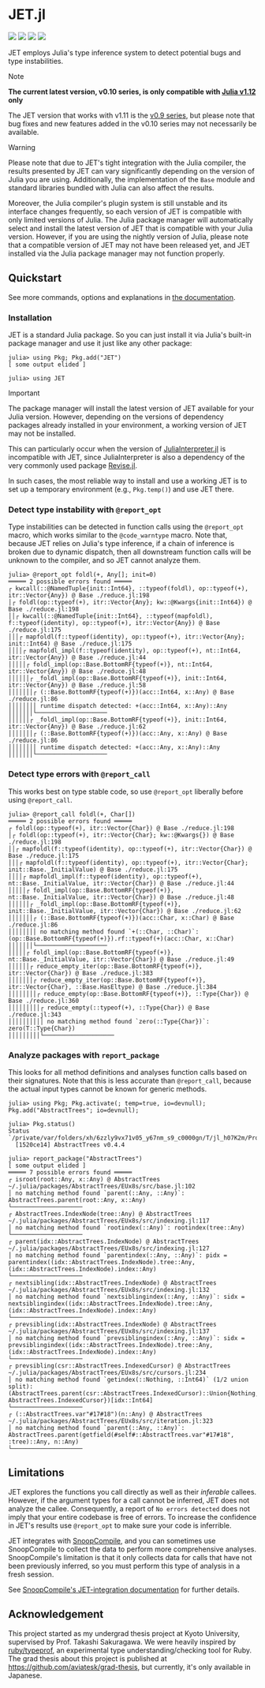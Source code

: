 # JET.jl
[![](https://img.shields.io/badge/docs-latest-blue.svg)](https://aviatesk.github.io/JET.jl/dev/)
[![](https://github.com/aviatesk/JET.jl/actions/workflows/ci.yml/badge.svg)](https://github.com/aviatesk/JET.jl/actions/workflows/ci.yml)
[![](https://codecov.io/gh/aviatesk/JET.jl/branch/master/graph/badge.svg)](https://codecov.io/gh/aviatesk/JET.jl)
[![](https://img.shields.io/badge/%F0%9F%9B%A9%EF%B8%8F_tested_with-JET.jl-233f9a)](https://github.com/aviatesk/JET.jl)

JET employs Julia's type inference system to detect potential bugs and type instabilities.

> [!NOTE]
> **The current latest version, v0.10 series, is only compatible with
> [Julia v1.12](https://julialang.org/downloads/#current_stable_release) only**
>
> The JET version that works with v1.11 is the [v0.9 series](https://github.com/aviatesk/JET.jl/tree/release-0.9),
> but please note that bug fixes and new features added in the v0.10 series may not necessarily be available.

> [!WARNING]
> Please note that due to JET's tight integration with the Julia compiler, the results
> presented by JET can vary significantly depending on the version of Julia you are using.
> Additionally, the implementation of the `Base` module and standard libraries bundled with
> Julia can also affect the results.
>
> Moreover, the Julia compiler's plugin system is still unstable and its interface changes
> frequently, so each version of JET is compatible with only limited versions of Julia.
> The Julia package manager will automatically select and install the latest version of JET
> that is compatible with your Julia version. However, if you are using the nightly version
> of Julia, please note that a compatible version of JET may not have been released yet,
> and JET installed via the Julia package manager may not function properly.

## Quickstart
See more commands, options and explanations in [the documentation](https://aviatesk.github.io/JET.jl/dev/).

### Installation
JET is a standard Julia package.
So you can just install it via Julia's built-in package manager and use it just like any other package:

```julia-repl noeval
julia> using Pkg; Pkg.add("JET")
[ some output elided ]

julia> using JET
```

> [!IMPORTANT]
> The package manager will install the latest version of JET available for your Julia version.
> However, depending on the versions of dependency packages already installed
> in your environment, a working version of JET may not be installed.
>
> This can particularly occur when the version of [JuliaInterpreter.jl](https://github.com/JuliaDebug/JuliaInterpreter.jl)
> is incompatible with JET, since JuliaInterpreter is also a dependency of the
> very commonly used package [Revise.jl](https://github.com/timholy/Revise.jl).
>
> In such cases, the most reliable way to install and use a working JET is to
> set up a temporary environment (e.g., `Pkg.temp()`) and use JET there.

### Detect type instability with `@report_opt`
Type instabilities can be detected in function calls using the `@report_opt` macro, which works similar to the `@code_warntype` macro.
Note that, because JET relies on Julia's type inference, if a chain of inference is broken due to dynamic dispatch, then all downstream function calls will be unknown to the compiler, and so JET cannot analyze them.

```julia-repl
julia> @report_opt foldl(+, Any[]; init=0)
═════ 2 possible errors found ═════
┌ kwcall(::@NamedTuple{init::Int64}, ::typeof(foldl), op::typeof(+), itr::Vector{Any}) @ Base ./reduce.jl:198
│┌ foldl(op::typeof(+), itr::Vector{Any}; kw::@Kwargs{init::Int64}) @ Base ./reduce.jl:198
││┌ kwcall(::@NamedTuple{init::Int64}, ::typeof(mapfoldl), f::typeof(identity), op::typeof(+), itr::Vector{Any}) @ Base ./reduce.jl:175
│││┌ mapfoldl(f::typeof(identity), op::typeof(+), itr::Vector{Any}; init::Int64) @ Base ./reduce.jl:175
││││┌ mapfoldl_impl(f::typeof(identity), op::typeof(+), nt::Int64, itr::Vector{Any}) @ Base ./reduce.jl:44
│││││┌ foldl_impl(op::Base.BottomRF{typeof(+)}, nt::Int64, itr::Vector{Any}) @ Base ./reduce.jl:48
││││││┌ _foldl_impl(op::Base.BottomRF{typeof(+)}, init::Int64, itr::Vector{Any}) @ Base ./reduce.jl:58
│││││││┌ (::Base.BottomRF{typeof(+)})(acc::Int64, x::Any) @ Base ./reduce.jl:86
││││││││ runtime dispatch detected: +(acc::Int64, x::Any)::Any
│││││││└────────────────────
││││││┌ _foldl_impl(op::Base.BottomRF{typeof(+)}, init::Int64, itr::Vector{Any}) @ Base ./reduce.jl:62
│││││││┌ (::Base.BottomRF{typeof(+)})(acc::Any, x::Any) @ Base ./reduce.jl:86
││││││││ runtime dispatch detected: +(acc::Any, x::Any)::Any
│││││││└────────────────────
```

### Detect type errors with `@report_call`
This works best on type stable code, so use `@report_opt` liberally before using `@report_call`.
```julia-repl
julia> @report_call foldl(+, Char[])
═════ 2 possible errors found ═════
┌ foldl(op::typeof(+), itr::Vector{Char}) @ Base ./reduce.jl:198
│┌ foldl(op::typeof(+), itr::Vector{Char}; kw::@Kwargs{}) @ Base ./reduce.jl:198
││┌ mapfoldl(f::typeof(identity), op::typeof(+), itr::Vector{Char}) @ Base ./reduce.jl:175
│││┌ mapfoldl(f::typeof(identity), op::typeof(+), itr::Vector{Char}; init::Base._InitialValue) @ Base ./reduce.jl:175
││││┌ mapfoldl_impl(f::typeof(identity), op::typeof(+), nt::Base._InitialValue, itr::Vector{Char}) @ Base ./reduce.jl:44
│││││┌ foldl_impl(op::Base.BottomRF{typeof(+)}, nt::Base._InitialValue, itr::Vector{Char}) @ Base ./reduce.jl:48
││││││┌ _foldl_impl(op::Base.BottomRF{typeof(+)}, init::Base._InitialValue, itr::Vector{Char}) @ Base ./reduce.jl:62
│││││││┌ (::Base.BottomRF{typeof(+)})(acc::Char, x::Char) @ Base ./reduce.jl:86
││││││││ no matching method found `+(::Char, ::Char)`: (op::Base.BottomRF{typeof(+)}).rf::typeof(+)(acc::Char, x::Char)
│││││││└────────────────────
│││││┌ foldl_impl(op::Base.BottomRF{typeof(+)}, nt::Base._InitialValue, itr::Vector{Char}) @ Base ./reduce.jl:49
││││││┌ reduce_empty_iter(op::Base.BottomRF{typeof(+)}, itr::Vector{Char}) @ Base ./reduce.jl:383
│││││││┌ reduce_empty_iter(op::Base.BottomRF{typeof(+)}, itr::Vector{Char}, ::Base.HasEltype) @ Base ./reduce.jl:384
││││││││┌ reduce_empty(op::Base.BottomRF{typeof(+)}, ::Type{Char}) @ Base ./reduce.jl:360
│││││││││┌ reduce_empty(::typeof(+), ::Type{Char}) @ Base ./reduce.jl:343
││││││││││ no matching method found `zero(::Type{Char})`: zero(T::Type{Char})
│││││││││└────────────────────
```

### Analyze packages with `report_package`
This looks for all method definitions and analyses function calls based on their signatures. Note that this is less accurate than `@report_call`, because the actual input types cannot be known for generic methods.

```julia-repl
julia> using Pkg; Pkg.activate(; temp=true, io=devnull); Pkg.add("AbstractTrees"; io=devnull);

julia> Pkg.status()
Status `/private/var/folders/xh/6zzly9vx71v05_y67nm_s9_c0000gn/T/jl_h07K2m/Project.toml`
  [1520ce14] AbstractTrees v0.4.4

julia> report_package("AbstractTrees")
[ some output elided ]
═════ 7 possible errors found ═════
┌ isroot(root::Any, x::Any) @ AbstractTrees ~/.julia/packages/AbstractTrees/EUx8s/src/base.jl:102
│ no matching method found `parent(::Any, ::Any)`: AbstractTrees.parent(root::Any, x::Any)
└────────────────────
┌ AbstractTrees.IndexNode(tree::Any) @ AbstractTrees ~/.julia/packages/AbstractTrees/EUx8s/src/indexing.jl:117
│ no matching method found `rootindex(::Any)`: rootindex(tree::Any)
└────────────────────
┌ parent(idx::AbstractTrees.IndexNode) @ AbstractTrees ~/.julia/packages/AbstractTrees/EUx8s/src/indexing.jl:127
│ no matching method found `parentindex(::Any, ::Any)`: pidx = parentindex((idx::AbstractTrees.IndexNode).tree::Any, (idx::AbstractTrees.IndexNode).index::Any)
└────────────────────
┌ nextsibling(idx::AbstractTrees.IndexNode) @ AbstractTrees ~/.julia/packages/AbstractTrees/EUx8s/src/indexing.jl:132
│ no matching method found `nextsiblingindex(::Any, ::Any)`: sidx = nextsiblingindex((idx::AbstractTrees.IndexNode).tree::Any, (idx::AbstractTrees.IndexNode).index::Any)
└────────────────────
┌ prevsibling(idx::AbstractTrees.IndexNode) @ AbstractTrees ~/.julia/packages/AbstractTrees/EUx8s/src/indexing.jl:137
│ no matching method found `prevsiblingindex(::Any, ::Any)`: sidx = prevsiblingindex((idx::AbstractTrees.IndexNode).tree::Any, (idx::AbstractTrees.IndexNode).index::Any)
└────────────────────
┌ prevsibling(csr::AbstractTrees.IndexedCursor) @ AbstractTrees ~/.julia/packages/AbstractTrees/EUx8s/src/cursors.jl:234
│ no matching method found `getindex(::Nothing, ::Int64)` (1/2 union split): (AbstractTrees.parent(csr::AbstractTrees.IndexedCursor)::Union{Nothing, AbstractTrees.IndexedCursor})[idx::Int64]
└────────────────────
┌ (::AbstractTrees.var"#17#18")(n::Any) @ AbstractTrees ~/.julia/packages/AbstractTrees/EUx8s/src/iteration.jl:323
│ no matching method found `parent(::Any, ::Any)`: AbstractTrees.parent(getfield(#self#::AbstractTrees.var"#17#18", :tree)::Any, n::Any)
└────────────────────
```

## Limitations
JET explores the functions you call directly as well as their *inferable* callees. However, if the argument types for a call cannot be inferred, JET does not analyze the callee. Consequently, a report of `No errors detected` does not imply that your entire codebase is free of errors. To increase the confidence in JET's results use `@report_opt` to make sure your code is inferrible.

JET integrates with [SnoopCompile](https://github.com/timholy/SnoopCompile.jl), and you can sometimes use SnoopCompile to collect the data to perform more comprehensive analyses. SnoopCompile's limitation is that it only collects data for calls that have not been previously inferred, so you must perform this type of analysis in a fresh session.

See [SnoopCompile's JET-integration documentation](https://timholy.github.io/SnoopCompile.jl/stable/jet/) for further details.

## Acknowledgement
This project started as my undergrad thesis project at Kyoto University, supervised by Prof. Takashi Sakuragawa.
We were heavily inspired by [ruby/typeprof](https://github.com/ruby/typeprof), an experimental type understanding/checking tool for Ruby.
The grad thesis about this project is published at <https://github.com/aviatesk/grad-thesis>, but currently, it's only available in Japanese.
